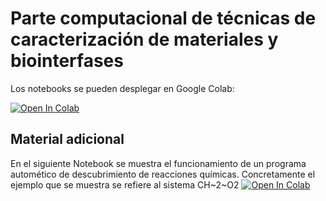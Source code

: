 # Parte computacional de técnicas de caracterización de materiales y biointerfases

Los notebooks se pueden desplegar en Google Colab:

[![Open In Colab](https://colab.research.google.com/assets/colab-badge.svg)](https://colab.research.google.com/github/emartineznunez/Master_Quimica/blob/master/Google_colab/google_colab.ipynb)

## Material adicional

En el siguiente Notebook se muestra el funcionamiento de un programa automético de descubrimiento de reacciones químicas. Concretamente el ejemplo que se muestra se refiere al sistema CH~2~O2
[![Open In Colab](https://colab.research.google.com/assets/colab-badge.svg)](https://colab.research.google.com/github/emartineznunez/AutoMeKin/blob/main/notebooks/AutoMeKin.ipynb)

